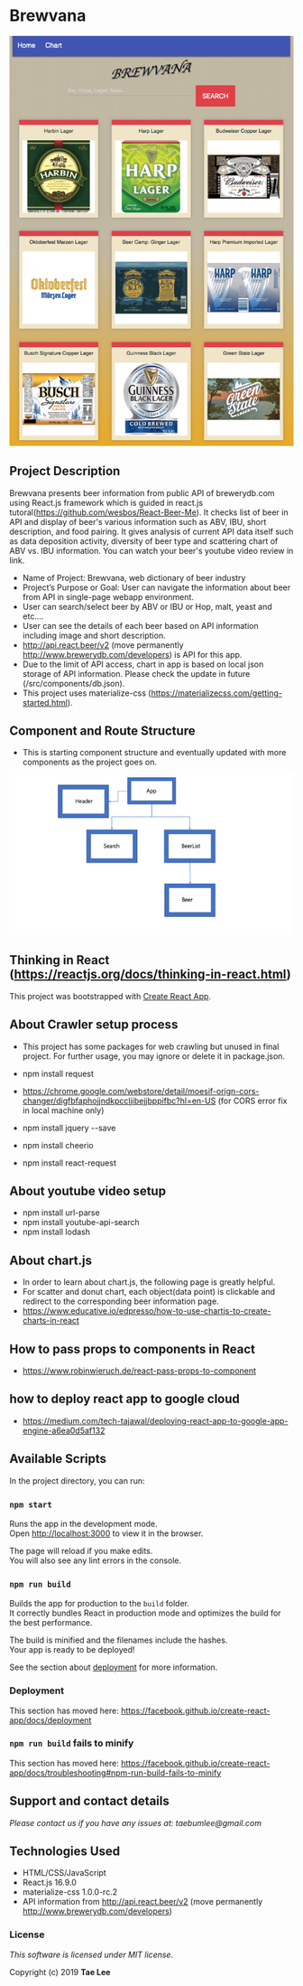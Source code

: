 # Brewvana

![Main Page](/public/screenshot.png)

## Project Description
Brewvana presents beer information from public API of brewerydb.com using React.js framework which is guided in react.js tutoral(https://github.com/wesbos/React-Beer-Me). It checks list of beer in API and display of beer's various information such as ABV, IBU, short description, and food pairing. It gives analysis of current API data itself such as data deposition activity, diversity of beer type and scattering chart of ABV vs. IBU information. You can watch your beer's youtube video review in link.

* Name of Project: Brewvana, web dictionary of beer industry
* Project’s Purpose or Goal: User can navigate the information about beer from API in single-page webapp environment.
* User can search/select beer by ABV or IBU or Hop, malt, yeast and etc....
* User can see the details of each beer based on API information including image and short description.
* http://api.react.beer/v2 (move permanently http://www.brewerydb.com/developers) is API for this app.
* Due to the limit of API access, chart in app is based on local json storage of API information. Please check the update in future (/src/components/db.json).
* This project uses materialize-css (https://materializecss.com/getting-started.html).

## Component and Route Structure
* This is starting component structure and eventually updated with more components as the project goes on.

![](component.png)

## Thinking in React (https://reactjs.org/docs/thinking-in-react.html)

This project was bootstrapped with [Create React App](https://github.com/facebook/create-react-app).

## About Crawler setup process
* This project has some packages for web crawling but unused in final project. For further usage, you may ignore or delete it in package.json.

* npm install request
* https://chrome.google.com/webstore/detail/moesif-orign-cors-changer/digfbfaphojjndkpccljibejjbppifbc?hl=en-US (for CORS error fix in local machine only)
* npm install jquery --save
* npm install cheerio
* npm install react-request

## About youtube video setup
* npm install url-parse
* npm install youtube-api-search
* npm install lodash

## About chart.js
* In order to learn about chart.js, the following page is greatly helpful.
* For scatter and donut chart, each object(data point) is clickable and redirect to the corresponding beer information page.
* https://www.educative.io/edpresso/how-to-use-chartjs-to-create-charts-in-react

## How to pass props to components in React
* https://www.robinwieruch.de/react-pass-props-to-component

## how to deploy react app to google cloud
* https://medium.com/tech-tajawal/deploying-react-app-to-google-app-engine-a6ea0d5af132

## Available Scripts
In the project directory, you can run:

### `npm start`
Runs the app in the development mode.<br>
Open [http://localhost:3000](http://localhost:3000) to view it in the browser.

The page will reload if you make edits.<br>
You will also see any lint errors in the console.

### `npm run build`
Builds the app for production to the `build` folder.<br>
It correctly bundles React in production mode and optimizes the build for the best performance.

The build is minified and the filenames include the hashes.<br>
Your app is ready to be deployed!

See the section about [deployment](https://facebook.github.io/create-react-app/docs/deployment) for more information.

### Deployment
This section has moved here: https://facebook.github.io/create-react-app/docs/deployment

### `npm run build` fails to minify
This section has moved here: https://facebook.github.io/create-react-app/docs/troubleshooting#npm-run-build-fails-to-minify

## Support and contact details
_Please contact us if you have any issues at: taebumlee@gmail.com_

## Technologies Used
* HTML/CSS/JavaScript
* React.js 16.9.0
* materialize-css 1.0.0-rc.2
* API information from http://api.react.beer/v2 (move permanently http://www.brewerydb.com/developers)

### License
_This software is licensed under MIT license._

Copyright (c) 2019 **Tae Lee**
